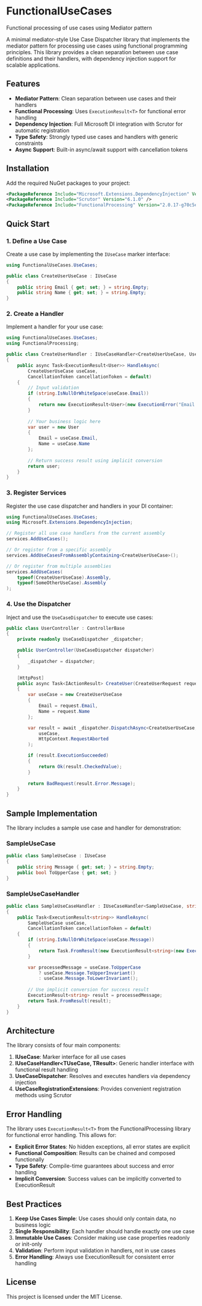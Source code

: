 # FunctionalUseCases
Functional processing of use cases using Mediator pattern

A minimal mediator-style Use Case Dispatcher library that implements the mediator pattern for processing use cases using functional programming principles. This library provides a clean separation between use case definitions and their handlers, with dependency injection support for scalable applications.

## Features

- **Mediator Pattern**: Clean separation between use cases and their handlers
- **Functional Processing**: Uses `ExecutionResult<T>` for functional error handling
- **Dependency Injection**: Full Microsoft DI integration with Scrutor for automatic registration
- **Type Safety**: Strongly typed use cases and handlers with generic constraints
- **Async Support**: Built-in async/await support with cancellation tokens

## Installation

Add the required NuGet packages to your project:

```xml
<PackageReference Include="Microsoft.Extensions.DependencyInjection" Version="9.0.8" />
<PackageReference Include="Scrutor" Version="6.1.0" />
<PackageReference Include="FunctionalProcessing" Version="2.0.17-g70c5e73034" />
```

## Quick Start

### 1. Define a Use Case

Create a use case by implementing the `IUseCase` marker interface:

```csharp
using FunctionalUseCases.UseCases;

public class CreateUserUseCase : IUseCase
{
    public string Email { get; set; } = string.Empty;
    public string Name { get; set; } = string.Empty;
}
```

### 2. Create a Handler

Implement a handler for your use case:

```csharp
using FunctionalUseCases.UseCases;
using FunctionalProcessing;

public class CreateUserHandler : IUseCaseHandler<CreateUserUseCase, User>
{
    public async Task<ExecutionResult<User>> HandleAsync(
        CreateUserUseCase useCase, 
        CancellationToken cancellationToken = default)
    {
        // Input validation
        if (string.IsNullOrWhiteSpace(useCase.Email))
        {
            return new ExecutionResult<User>(new ExecutionError("Email is required"));
        }
        
        // Your business logic here
        var user = new User 
        { 
            Email = useCase.Email, 
            Name = useCase.Name 
        };
        
        // Return success result using implicit conversion
        return user;
    }
}
```

### 3. Register Services

Register the use case dispatcher and handlers in your DI container:

```csharp
using FunctionalUseCases.UseCases;
using Microsoft.Extensions.DependencyInjection;

// Register all use case handlers from the current assembly
services.AddUseCases();

// Or register from a specific assembly
services.AddUseCasesFromAssemblyContaining<CreateUserUseCase>();

// Or register from multiple assemblies
services.AddUseCases(
    typeof(CreateUserUseCase).Assembly,
    typeof(SomeOtherUseCase).Assembly
);
```

### 4. Use the Dispatcher

Inject and use the `UseCaseDispatcher` to execute use cases:

```csharp
public class UserController : ControllerBase
{
    private readonly UseCaseDispatcher _dispatcher;

    public UserController(UseCaseDispatcher dispatcher)
    {
        _dispatcher = dispatcher;
    }

    [HttpPost]
    public async Task<IActionResult> CreateUser(CreateUserRequest request)
    {
        var useCase = new CreateUserUseCase 
        { 
            Email = request.Email, 
            Name = request.Name 
        };

        var result = await _dispatcher.DispatchAsync<CreateUserUseCase, User>(
            useCase, 
            HttpContext.RequestAborted
        );

        if (result.ExecutionSucceeded)
        {
            return Ok(result.CheckedValue);
        }
        
        return BadRequest(result.Error.Message);
    }
}
```

## Sample Implementation

The library includes a sample use case and handler for demonstration:

### SampleUseCase

```csharp
public class SampleUseCase : IUseCase
{
    public string Message { get; set; } = string.Empty;
    public bool ToUpperCase { get; set; }
}
```

### SampleUseCaseHandler

```csharp
public class SampleUseCaseHandler : IUseCaseHandler<SampleUseCase, string>
{
    public Task<ExecutionResult<string>> HandleAsync(
        SampleUseCase useCase, 
        CancellationToken cancellationToken = default)
    {
        if (string.IsNullOrWhiteSpace(useCase.Message))
        {
            return Task.FromResult(new ExecutionResult<string>(new ExecutionError("Message cannot be empty")));
        }

        var processedMessage = useCase.ToUpperCase 
            ? useCase.Message.ToUpperInvariant() 
            : useCase.Message.ToLowerInvariant();
            
        // Use implicit conversion for success result
        ExecutionResult<string> result = processedMessage;
        return Task.FromResult(result);
    }
}
```

## Architecture

The library consists of four main components:

1. **IUseCase**: Marker interface for all use cases
2. **IUseCaseHandler<TUseCase, TResult>**: Generic handler interface with functional result handling
3. **UseCaseDispatcher**: Resolves and executes handlers via dependency injection
4. **UseCaseRegistrationExtensions**: Provides convenient registration methods using Scrutor

## Error Handling

The library uses `ExecutionResult<T>` from the FunctionalProcessing library for functional error handling. This allows for:

- **Explicit Error States**: No hidden exceptions, all error states are explicit
- **Functional Composition**: Results can be chained and composed functionally
- **Type Safety**: Compile-time guarantees about success and error handling
- **Implicit Conversion**: Success values can be implicitly converted to ExecutionResult<T>

## Best Practices

1. **Keep Use Cases Simple**: Use cases should only contain data, no business logic
2. **Single Responsibility**: Each handler should handle exactly one use case
3. **Immutable Use Cases**: Consider making use case properties readonly or init-only
4. **Validation**: Perform input validation in handlers, not in use cases
5. **Error Handling**: Always use ExecutionResult<T> for consistent error handling

## License

This project is licensed under the MIT License.